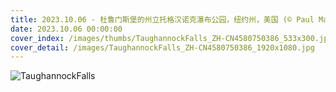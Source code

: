 ```yaml
---
title: 2023.10.06 - 杜鲁门斯堡的州立托格汉诺克瀑布公园，纽约州，美国 (© Paul Massie Photography/Getty Images)
date: 2023.10.06 00:00:00
cover_index: /images/thumbs/TaughannockFalls_ZH-CN4580750386_533x300.jpg
cover_detail: /images/TaughannockFalls_ZH-CN4580750386_1920x1080.jpg
---
```


![TaughannockFalls](/images/TaughannockFalls_ZH-CN4580750386_1920x1080.jpg)
